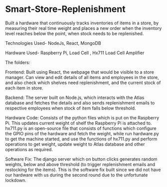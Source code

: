 # Smart-Store-Replenishment
Built a hardware that continuously tracks inventories of items in a store, by measuring their real time weight and places a new order when the inventory level reaches below the point, when stock needs to be replenished.

Technologies Used- NodeJs, React, MongoDB

Hardware Used- Raspberry Pi, Load Cell , Hx711 Load Cell Amplifier

The folders:

Frontend: Built using React, the webpage that would be visible to a store manager. Can view and edit details of all items and employees in the store, and also check which shelves need replenishment, and the current stock of each item in store.

Backend: The server built on Node.js, which interacts with the Atlas database and fetches the details and also sends replenishment emails to respective employees when stock of item falls below threshold.

Hardware Code: Consists of the python files which is put on the Raspberry Pi. This updates current weight of shelf the Raspberry Pi is attached to. hx711.py is an open-source file that consists of functions which configure the GPIO pins of the hardware and fetch the weight, while run hardware.py to get the machine started, and use the functions of hx711.py and perform operations to get weight, update weight to Atlas database and other operations as required.

Software Fix: The django server which on button clicks generates random weights, below and above threshold (to trigger replenishment emails and restocking for the items). This is the software fix built since we did not have our hardware with us during the second round due to the unfortunate lockdown.

